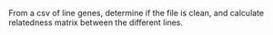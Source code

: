 From a csv of line genes, determine if the file is clean, and calculate relatedness matrix between the different lines.